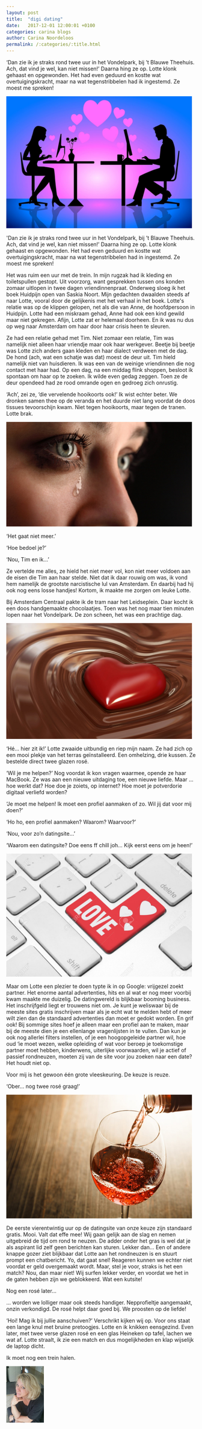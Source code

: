 ```yaml
---
layout: post
title:  "digi dating"
date:   2017-12-01 12:00:01 +0100
categories: carina blogs
author: Carina Noordeloos
permalink: /:categories/:title.html
---
```


‘Dan zie ik je straks rond twee uur in het Vondelpark, bij ’t Blauwe Theehuis. Ach, dat vind je wel, kan niet missen!’ Daarna hing ze op. Lotte klonk gehaast en opgewonden. Het had even geduurd en kostte wat overtuigingskracht, maar na wat tegenstribbelen had ik ingestemd. Ze moest me spreken!

<div style="margin:0 10px 10px 0"><img src="/assets/digi dating 1.jpg"/></div>

'Dan zie ik je straks rond twee uur in het Vondelpark, bij ’t Blauwe Theehuis. Ach, dat vind je wel, kan niet missen!’ Daarna hing ze op. Lotte klonk gehaast en opgewonden. Het had even geduurd en kostte wat overtuigingskracht, maar na wat tegenstribbelen had in ingestemd. Ze moest me spreken!

Het was ruim een uur met de trein. In mijn rugzak had ik kleding en toiletspullen gestopt. Uit voorzorg, want gesprekken tussen ons konden zomaar uitlopen in twee dagen vriendinnenpraat. Onderweg sloeg ik het boek Huidpijn open van Saskia Noort. Mijn gedachten dwaalden steeds af naar Lotte, vooral door de gelijkenis met het verhaal in het boek. Lotte's relatie was op de klippen gelopen, net als die van Anne, de hoofdpersoon in Huidpijn. Lotte had een miskraam gehad, Anne had ook een kind gewild maar niet gekregen. Afijn, Lotte zat er helemaal doorheen. En ik was nu dus op weg naar Amsterdam om haar door haar crisis heen te sleuren.

Ze had een relatie gehad met Tim. Niet zomaar een relatie, Tim was namelijk niet alleen haar vriendje maar ook haar werkgever. Beetje bij beetje was Lotte zich anders gaan kleden en haar dialect verdween met de dag. De hond (ach, wat een schatje was dat) moest de deur uit. Tim hield namelijk niet van huisdieren. Ik was een van de weinige vriendinnen die nog contact met haar had. Op een dag, na een middag flink shoppen, besloot ik spontaan om haar op te zoeken. Ik wilde even gedag zeggen. Toen ze de deur opendeed had ze rood omrande ogen en gedroeg zich onrustig.

‘Ach’, zei ze, ‘die vervelende hooikoorts ook!’ Ik wist echter beter. We dronken samen thee op de veranda en het duurde niet lang voordat de doos tissues tevoorschijn kwam. Niet tegen hooikoorts, maar tegen de tranen. Lotte brak.

<div style="margin:0 10px 10px 0"><img src="/assets/digi dating 2.jpg"/></div>

‘Het gaat niet meer.’

‘Hoe bedoel je?’

‘Nou, Tim en ik…’

Ze vertelde me alles, ze hield het niet meer vol, kon niet meer voldoen aan de eisen die Tim aan haar stelde. Niet dat ik daar rouwig om was, ik vond hem namelijk de grootste narcistische lul van Amsterdam. En daarbij had hij ook nog eens losse handjes! Kortom, ik maakte me zorgen om leuke Lotte.

Bij Amsterdam Centraal pakte ik de tram naar het Leidseplein. Daar kocht ik een doos handgemaakte chocolaatjes. Toen was het nog maar tien minuten lopen naar het Vondelpark. De zon scheen, het was een prachtige dag.

<div style="margin:0 10px 10px 0"><img src="/assets/digi dating 3.jpg"/></div>

‘Hé… hier zit ik!’ Lotte zwaaide uitbundig en riep mijn naam. Ze had zich op een mooi plekje van het terras geïnstalleerd. Een omhelzing, drie kussen. Ze bestelde direct twee glazen rosé.

‘Wil je me helpen?’ Nog voordat ik kon vragen waarmee, opende ze haar MacBook. Ze was aan een nieuwe uitdaging toe, een nieuwe liefde. Maar … hoe werkt dat? Hoe doe je zoiets, op internet? Hoe moet je potverdorie digitaal verliefd worden?

‘Je moet me helpen! Ik moet een profiel aanmaken of zo. Wil jij dat voor mij doen?’

‘Ho ho, een profiel aanmaken? Waarom? Waarvoor?’

‘Nou, voor zo’n datingsite…’

‘Waarom een datingsite? Doe eens ff chill joh… Kijk eerst eens om je heen!’

<div style="margin:0 10px 10px 0"><img src="/assets/digi dating 4.jpg"/></div>

Maar om Lotte een plezier te doen typte ik in op Google: vrijgezel zoekt partner. Het enorme aantal advertenties, hits en al wat er nog meer voorbij kwam maakte me duizelig. De datingwereld is blijkbaar booming business. Het inschrijfgeld liegt er trouwens niet om. Je kunt je weliswaar bij de meeste sites gratis inschrijven maar als je echt wat te melden hebt of meer wilt zien dan de standaard advertenties dan moet er gedokt worden. En grif ook! Bij sommige sites hoef je alleen maar een profiel aan te maken, maar bij de meeste dien je een ellenlange vragenlijsten in te vullen. Dan kun je ook nog allerlei filters instellen, of je een hoogopgeleide partner wil, hoe oud ‘ie moet wezen, welke opleiding of wat voor beroep je toekomstige partner moet hebben, kinderwens, uiterlijke voorwaarden, wil je actief of passief rondneuzen, moeten zij van de site voor jou zoeken naar een date? Het houdt niet op.

Voor mij is het gewoon één grote vleeskeuring. De keuze is reuze.

‘Ober… nog twee rosé graag!’

<div style="margin:0 10px 10px 0"><img src="/assets/digi dating 5.jpg"/></div>

De eerste vierentwintig uur op de datingsite van onze keuze zijn standaard gratis. Mooi. Valt dat effe mee! Wij gaan gelijk aan de slag en nemen uitgebreid de tijd om rond te neuzen. De adder onder het gras is wel dat je als aspirant lid zelf geen berichten kan sturen. Lekker dan… Een of andere knappe gozer ziet blijkbaar dat Lotte aan het rondneuzen is en stuurt prompt een chatbericht. Yo, dat gaat snel! Reageren kunnen we echter niet voordat er geld overgemaakt wordt. Maar, stel je voor, straks is het een match? Nou, dan maar niet! Wij surfen lekker verder, en voordat we het in de gaten hebben zijn we geblokkeerd. Wat een kutsite!

Nog een rosé later…

… worden we lolliger maar ook steeds handiger. Nepprofieltje aangemaakt, onzin verkondigd. De rosé helpt daar goed bij. We proosten op de liefde!

‘Hoi! Mag ik bij jullie aanschuiven?’ Verschrikt kijken wij op. Voor ons staat een lange knul met bruine pretoogjes. Lotte en ik knikken eensgezind. Even later, met twee verse glazen rosé en een glas Heineken op tafel, lachen we wat af. Lotte straalt, ik zie een match en dus mogelijkheden en klap wijselijk de laptop dicht.

Ik moet nog een trein halen.

<div style="margin:0 10px 10px 0"><img src="/assets/Carina - profiel 2019.jpg" alt="Carina Noordeloos" width="100"/></div>
